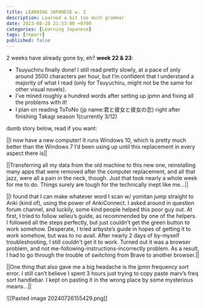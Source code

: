 ```yaml
---
title: LEARNING JAPANESE w. 2
description: Learned a bit too much grammar 
date: 2023-08-28 21:53:00 +0700
categories: [Learning Japanese]
tags: [report]
published: false
---
```

2 weeks have already gone by, eh?
**week 22 & 23**:
-    Tsuyuchiru finally done! I still read pretty slowly, at a pace of only around 3500 characters per hour, but I’m confident that I understand a majority of what I read (only for Tsuyuchiru, might not be the same for other visual novels). 
-    I’ve mined roughly a hundred words after setting up jpmn and fixing all the problems with it!
-    I plan on reading ToToNo (jp name:君と彼女と彼女の恋) right after finishing Takagi season 1(currently 3/12)

dumb story below, read if you want:

||I now have a new computer! It runs Windows 10, which is pretty much better than the Windows 7 I’d been using up until this replacement in every aspect there is||

||Transferring all my data from the old machine to this new one, reinstalling many apps that were removed after the computer replacement, and all that jazz, were all a pain in the neck, though. Just that took nearly a whole week for me to do. Things surely are tough for the technically inept like me…||

||I found that I can make whatever word I scan w/ yomitan jump straight to Anki (kind of), using the power of AnkiConnect. I asked around in question forum channel, and luckily, some kind people helped this poor guy out. At first, I tried to follow xelieu’s guide, as recommended by one of the helpers. I followed all the steps perfectly, but just couldn’t get the green button to work somehow. Desperate, I tried arbyste’s guide in hopes of getting it to work somehow, but was to no avail. After nearly 2 days of by-myself troubleshooting, I still couldn’t get it to work. Turned out it was a browser problem, and not me-following-instructions-incorrectly problem. As a result, I had to go through the trouble of switching from Brave to another browser.||

||One thing that also gave me a big headache is the jpmn frequency sort error. I still can’t believe I spent 3 hours just trying to copy paste marv’s freq sort handlebar. I kept on pasting it in the wrong place by some mysterious means…||

![[Pasted image 20240726155429.png]]